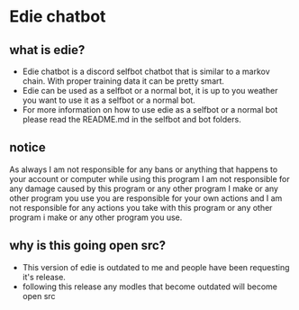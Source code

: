 # Edie chatbot

## what is edie?
- Edie chatbot is a discord selfbot chatbot that is similar to a markov chain. With proper training data it can be pretty smart.
- Edie can be used as a selfbot or a normal bot, it is up to you weather you want to use it as a selfbot or a normal bot.
- For more information on how to use edie as a selfbot or a normal bot please read the README.md in the selfbot and bot folders.

## notice

As always I am not responsible for any bans or anything that happens to your account or computer while using this program I am not responsible for any damage caused by this program or any other program I make or any other program you use you are responsible for your own actions and I am not responsible for any actions you take with this program or any other program i make or any other program you use.

## why is this going open src?
- This version of edie is outdated to me and people have been requesting it's release.
- following this release any modles that become outdated will become open src
